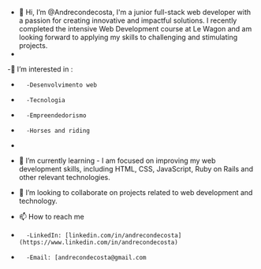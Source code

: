 - 👋 Hi, I’m @Andrecondecosta, I'm a junior full-stack web developer with a passion for creating innovative and impactful solutions. I recently completed the intensive Web Development course at Le Wagon and am looking forward to applying my skills to challenging and stimulating projects.  
-
-👀 I’m interested in :
-       -Desenvolvimento web
-       -Tecnologia
-       -Empreendedorismo
-       -Horses and riding
-   
- 🌱 I’m currently learning - I am focused on improving my web development skills, including HTML, CSS, JavaScript, Ruby on Rails and other relevant technologies.
- 💞️ I’m looking to collaborate on projects related to web development and technology.

- 📫 How to reach me
-       -LinkedIn: [linkedin.com/in/andrecondecosta](https://www.linkedin.com/in/andrecondecosta)
-       -Email: [andrecondecosta@gmail.com

<!---
Andrecondecosta/Andrecondecosta is a ✨ special ✨ repository because its `README.md` (this file) appears on your GitHub profile.
You can click the Preview link to take a look at your changes.
--->
